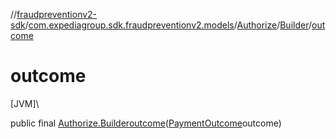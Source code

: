 //[fraudpreventionv2-sdk](../../../../index.md)/[com.expediagroup.sdk.fraudpreventionv2.models](../../index.md)/[Authorize](../index.md)/[Builder](index.md)/[outcome](outcome.md)

# outcome

[JVM]\

public final [Authorize.Builder](index.md)[outcome](outcome.md)([PaymentOutcome](../../-payment-outcome/index.md)outcome)
